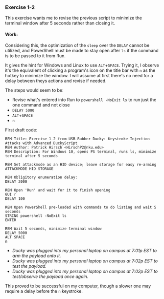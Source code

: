 ### Exercise 1-2
This exercise wants me to revise the previous script to minimize the terminal window after 5 seconds rather than closing it.
#### Work: 
Considering this, the optimization of the `sleep` over the `DELAY` cannot be utilized, and PowerShell must be made to stay open after `ls` if the command is to be passed to it from Run.

It gives the hint for Windows and Linux to use `ALT`+`SPACE`.  Trying it, I observe it's the equivalent of clicking a program's icon on the title bar with `n` as the hotkey to minimize the window.  I will assume at first there's no need for a delay between theys actions and revise if needed.

The steps would seem to be:
* Revise what's entered into Run to `powershell -NoExit ls` to run just the one command and not close
* `DELAY 5000`
* `ALT`+`SPACE`
* `n`

First draft code:
```DuckyScript
REM Title: Exercise 1-2 from USB Rubber Ducky: Keystroke Injection Attacks with Advanced DuckyScript
REM Author: Patrick Hirsch <HirschP2@nku.edu>
REM Description: For Windows 10, opens PS terminal, runs ls, minimize terminal after 5 seconds

REM Set attackmode as an HID device; leave storage for easy re-arming
ATTACKMODE HID STORAGE

REM Obligitory enumeration delay:
DELAY 2000

REM Open 'Run' and wait for it to finish opening
GUI r
DELAY 100

REM Open PowerShell pre-loaded with commands to do listing and wait 5 seconds
STRING powershell -NoExit ls
ENTER

REM Wait 5 seconds, minimize terminal window
DELAY 5000
ALT SPACE
n
```

* *Ducky was plugged into my personal laptop on campus at 7:01p EST to arm the payload onto it.*
* *Ducky was plugged into my personal laptop on campus at 7:02p EST to test the payload.*
* *Ducky was plugged into my personal laptop on campus at 7:02p EST to test/observe the payload once again.*

This proved to be successful on my computer, though a slower one may require a delay before the `n` keystroke.